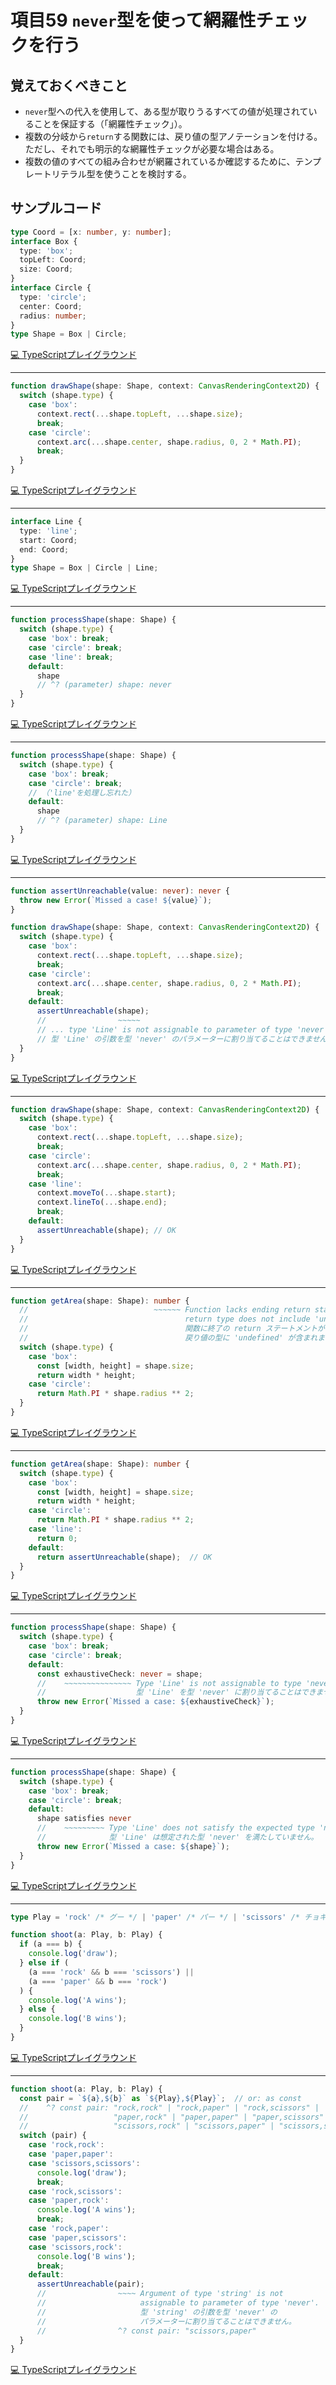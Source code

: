 # 項目59  `never`型を使って網羅性チェックを行う

## 覚えておくべきこと

* `never`型への代入を使用して、ある型が取りうるすべての値が処理されていることを保証する（「網羅性チェック」）。
* 複数の分岐から`return`する関数には、戻り値の型アノテーションを付ける。ただし、それでも明示的な網羅性チェックが必要な場合はある。
* 複数の値のすべての組み合わせが網羅されているか確認するために、テンプレートリテラル型を使うことを検討する。

## サンプルコード

```ts
type Coord = [x: number, y: number];
interface Box {
  type: 'box';
  topLeft: Coord;
  size: Coord;
}
interface Circle {
  type: 'circle';
  center: Coord;
  radius: number;
}
type Shape = Box | Circle;
```

[💻 TypeScriptプレイグラウンド](https://www.typescriptlang.org/ja/play/?ts=5.8.2#code/C4TwDgpgBAwg9nATgEygXigbQB4C4oB2ArgLYBGEiANFCPseZQLoDcAUAJYHCUBmAhgGNoAITjYoAbzZQooSPgDkZcYvazgcMABkIvYPnhJk6qAGcOALwiGEKdgF9O3PkOgwOiQQBto0jeA2UIqCnj4QajJQwi6ItsamiPzIHERm9KQUiI5s8tAAygAW-JDoUGISAD6wYb4sQA)

----

```ts
function drawShape(shape: Shape, context: CanvasRenderingContext2D) {
  switch (shape.type) {
    case 'box':
      context.rect(...shape.topLeft, ...shape.size);
      break;
    case 'circle':
      context.arc(...shape.center, shape.radius, 0, 2 * Math.PI);
      break;
  }
}
```

[💻 TypeScriptプレイグラウンド](https://www.typescriptlang.org/ja/play/?ts=5.8.2#code/GYVwdgxgLglg9mABAEwE4EMDuBlAFugBwFMAKAZ32IC5E9CiAaRCBKIgDyhoGF0wA3dGQBKRMMiKoYYAObdWHKACYAIgEpEAbwBQiRGUwwoEXInKUiAOigBPYhp169EIUUQByAEZx27qrqdnBU5LVCJoEksoinprOAIAGSJgKCYoyxjiDJgALyI1AG4AwM8w9ABrIsCXMjd3CBhUCAAbIj9ipxYwNhD0Jsjoi0sIMTZUJkyrDGQYEDImAAYmJUQAKkQAWXQoXEsABQBJQo69UqIKqsQAX20roA)

----

```ts
interface Line {
  type: 'line';
  start: Coord;
  end: Coord;
}
type Shape = Box | Circle | Line;
```

[💻 TypeScriptプレイグラウンド](https://www.typescriptlang.org/ja/play/?ts=5.8.2#code/JYOwLgpgTgZghgYwgAgDKhQbwFDOWATwAcIAuZAcgBsMKBuXZAZzDijHIGEB7bqAEwZ4IIfl14CGAX2yESyAMoALOPIC8yAELcAHsgA+yTsCgIqKQ+hAQ6QA)

----

```ts
function processShape(shape: Shape) {
  switch (shape.type) {
    case 'box': break;
    case 'circle': break;
    case 'line': break;
    default:
      shape
      // ^? (parameter) shape: never
  }
}
```

[💻 TypeScriptプレイグラウンド](https://www.typescriptlang.org/ja/play/?ts=5.8.2#code/GYVwdgxgLglg9mABABwE5wgUwM7YMoAWAhspgBTbGkBcihJmAlIgN4BQii2A7jFBAUQUqmAHRQAnqWbtOnCEWyZEAcgBGcAB4raa1JiIBrANwc5CpaogxUEADaYdiPQZNn5i5Srswwj3fpGpnKIACaYwEQgdlDU7nKUDPGcAPQpiAB6APxCyESoRAC2mFCYqMyJNIh+AG5lZgC+bA1AA)

----

```ts
function processShape(shape: Shape) {
  switch (shape.type) {
    case 'box': break;
    case 'circle': break;
    // （'line'を処理し忘れた）
    default:
      shape
      // ^? (parameter) shape: Line
  }
}
```

[💻 TypeScriptプレイグラウンド](https://www.typescriptlang.org/ja/play/?ts=5.8.2#code/GYVwdgxgLglg9mABABwE5wgUwM7YMoAWAhspgBTbGkBcihJmAlIgN4BQii2A7jFBAUQUqmAHRQAnqWbtOnCEWyZEAcgBGcAB4raa1JiIBrANwc5CpaogxUEADaYdiPQZNnOAeg+JAEP8q7MGCOgEkMgGeKgGAugOoMgBv6gDEMgPoMgJD-7ogAJpjARCB2UNQpnJQM+YheiAB6APxCyESoRAC2mFCYqMyFNIgAMoGYZgC+bH1AA)

----

```ts
function assertUnreachable(value: never): never {
  throw new Error(`Missed a case! ${value}`);
}

function drawShape(shape: Shape, context: CanvasRenderingContext2D) {
  switch (shape.type) {
    case 'box':
      context.rect(...shape.topLeft, ...shape.size);
      break;
    case 'circle':
      context.arc(...shape.center, shape.radius, 0, 2 * Math.PI);
      break;
    default:
      assertUnreachable(shape);
      //                ~~~~~
      // ... type 'Line' is not assignable to parameter of type 'never'.
      // 型 'Line' の引数を型 'never' のパラメーターに割り当てることはできません。
  }
}
```

[💻 TypeScriptプレイグラウンド](https://www.typescriptlang.org/ja/play/?ts=5.8.2#code/GYVwdgxgLglg9mABAQwM6oKYCcoFUxYbIQAWyARgDYYAUAbspSBgFyJgZ3YCUbHXWRAG8AUIkRQSWOAHd2GOQFEs0rDQAGAWRjoMAExSIIaDAEJEAEiEMmGAL7ruAbhF2RI0JFgJEerMhkAZTIAB1pUUNZEYOQwgBojBCgMAA8oNgBhZDAGVAAlDDA9bBgwAHMMpNSoACYAEW5hMURUGRgoUkQaCNiMADooAE8wxtFxcWNMRABycjgU6ZZm8cSwZLS+wmgaPt2esIG4EIAZDGAoBN2+-f7UGAAvDGdl8fJCZABrFxXJjBmIGBYCDURYvCZVDbIIE7PaRPoQQrJLAJG6bZB6GAgVAJAAMCRqiAAVIhNMhJH0AAoASWeK3EbyIXxexWAyBAlHSYJQuhw+HepAo1G6kVpdIA9GK6VK6QA-OVyrkSxBXCTDP7TY6lDDTRA6dhwKDcu5lMCCv5QOCIEJQ5AAWwwSMQcGAqrCM342GmfUVksA0eozTUcHWAOwZAKj6gAdTQBJDP7ph6sCHAIsMgEuGQCHDIAfhkA-QxpwDWDIAnJUAUQyAZX1AGYMgGiGQDKDIALBkA9gyAcwZALIMgD8GQDaDIBkhkAQAzNNx2IA)

----

```ts
function drawShape(shape: Shape, context: CanvasRenderingContext2D) {
  switch (shape.type) {
    case 'box':
      context.rect(...shape.topLeft, ...shape.size);
      break;
    case 'circle':
      context.arc(...shape.center, shape.radius, 0, 2 * Math.PI);
      break;
    case 'line':
      context.moveTo(...shape.start);
      context.lineTo(...shape.end);
      break;
    default:
      assertUnreachable(shape); // OK
  }
}
```

[💻 TypeScriptプレイグラウンド](https://www.typescriptlang.org/ja/play/?ts=5.8.2#code/GYVwdgxgLglg9mABAEwE4EMDuBlAFugBwFMAKAZ32IC5E9CiAaRCBKIgDyhoGF0wA3dGQBKRMMiKoYYAObdWHKACYAIgEpEAbwBQiRGUwwoEXInKUiAOigBPYhp169EIUUQByAEZx27qrqdnBU5LVCJoEksoinprOAIAGSJgKCYoyxjiDJgALyI1AG4AwM8w9ABrIsCXMjd3CBhUCAAbIj9ipxYwNhD0Jsjoi0sIMTZUJkyrDGQYEDImAAYmJUQAKkQAWXQoXEsABQBJQo69UqIKqs7XD2bpNv9AoO7FSwBbOH4iABU4AYyhshQPpQY6PZjBKCWW5gb6-dKTSxiZCgx5nC4dCTAdAgZpcE6IIS1VBQACqYDKJnQnla5nohUQAHoGYgAPIAaQCAF9tJygA)

----

```ts
function getArea(shape: Shape): number {
  //                            ~~~~~~ Function lacks ending return statement and
  //                                   return type does not include 'undefined'.
  //                                   関数に終了の return ステートメントがなく、
  //                                   戻り値の型に 'undefined' が含まれません。
  switch (shape.type) {
    case 'box':
      const [width, height] = shape.size;
      return width * height;
    case 'circle':
      return Math.PI * shape.radius ** 2;
  }
}
```

[💻 TypeScriptプレイグラウンド](https://www.typescriptlang.org/ja/play/?ts=5.8.2#code/GYVwdgxgLglg9mABAcwKZQIICdUEMAUAzgBa4AOqAXIgMqkUCU1YIAtgEapaIDeAUIkQB6IYLHiJkqYgB+c+YgBi4aPCQAbXBADWhRKjAATGGGSIcUEFiSEouKKlYGoiXEYHDR07z6kWrSFAAnhSIhnCoemBwLiYQ6iCGqIgA5OBJwCaohikAdB4ivkVFgEWpgA6mgNYMgEK+gGFygHYM5ugBiICdDIBjDIA-DIATDICHDIDPDF2AMgyAVgyA8gyAgAwFXsUzkoDcRoBRDIAkCnWA0eoVqemomWDZKYiDgNQqgH4MgDEMx4DaDIDJDIBADB6EAO4wUBDEiET0qLnBjLweghBcIRkil2HAAB4pSj-MQQBC2RAAbSehigxAANIhiKgYMhiFAALqIAC8iBI5C+hBgAC9UABuGGCfzWRAotGIABUWJxeKgDPEgOBqQgMCw8VQUMZjUsLIAsvZiLkAAoASU5ZM+uSwuGMID0HK5ACZ+YgAL58U1AA)

----

```ts
function getArea(shape: Shape): number {
  switch (shape.type) {
    case 'box':
      const [width, height] = shape.size;
      return width * height;
    case 'circle':
      return Math.PI * shape.radius ** 2;
    case 'line':
      return 0;
    default:
      return assertUnreachable(shape);  // OK
  }
}
```

[💻 TypeScriptプレイグラウンド](https://www.typescriptlang.org/ja/play/?ts=5.8.2#code/GYVwdgxgLglg9mABAcwKZQIICdUEMAUAzgBa4AOqAXIgMqkUCU1YIAtgEapaIDeAUIkSEA7jCgRiiIvVQA6KAE9GvAYMQRchVIgDk7OAA8dlVWvUJCURAG1RAEyjEANImKoYyYlAC6iALxCMrKEMABeqADcpmo4UCBYSPaOiABUru6eUFFmGlq6EDBYEAA2qMbRgrHxSACyuI6yAAoAkqmB5HJYuHYwIISpaQBM2Wq52jrFMGBlJmaV6NWIAAwjgnaowLggxVCzc1UJiJpaWFAAqmA4uBK47KXSHQwRggD0L4gA8gDSqgC+fL8gA)

----

```ts
function processShape(shape: Shape) {
  switch (shape.type) {
    case 'box': break;
    case 'circle': break;
    default:
      const exhaustiveCheck: never = shape;
      //    ~~~~~~~~~~~~~~~ Type 'Line' is not assignable to type 'never'.
      //                    型 'Line' を型 'never' に割り当てることはできません。
      throw new Error(`Missed a case: ${exhaustiveCheck}`);
  }
}
```

[💻 TypeScriptプレイグラウンド](https://www.typescriptlang.org/ja/play/?ts=5.8.2#code/GYVwdgxgLglg9mABABwE5wgUwM7YMoAWAhspgBTbGkBcihJmAlIgN4BQii2A7jFBAUQUqmAHRQAnqWbtOnCEWyZEAcgBGcAB4raa1JiIBrANwc5CpaogxUEADaYdiPQZNnOAE0zAiIO1Gp3cwRsKERMTWIQUJgAN0wAYQJMCENaMEx41EQAXi4RUzk5AHpiooA-SqrqmsQAFSllFQAZGAyVRBhsRDA4MMVsGABzMCI1B0QoOEnG1QyslVEgzlKitfW1wGj1VVb2xEAkhm2VecxUDsBrBkAnJUAohkBlfUAzBkBohkBlBkALBkB7BkBzBkBZBkA-BkBtBkAyQyAIAZlpMCOhuD1MFCAKKodCoMgAAwAsl0lB5EEREBZMLQACQsCJRGLxJIpQwAX2RjEKiCpbCpQA)

----

```ts
function processShape(shape: Shape) {
  switch (shape.type) {
    case 'box': break;
    case 'circle': break;
    default:
      shape satisfies never
      //    ~~~~~~~~~ Type 'Line' does not satisfy the expected type 'never'.
      //              型 'Line' は想定された型 'never' を満たしていません。
      throw new Error(`Missed a case: ${shape}`);
  }
}
```

[💻 TypeScriptプレイグラウンド](https://www.typescriptlang.org/ja/play/?ts=5.8.2#code/GYVwdgxgLglg9mABABwE5wgUwM7YMoAWAhspgBTbGkBcihJmAlIgN4BQii2A7jFBAUQUqmAHRQAnqWbtOnCEWyZEAcgBGcAB4raa1JiIBrANwc5CpaogxUEADaYdiPQZNnOAE0zAiIO1Gp3OUoGLiJYbGAYHEQwTAA3TFQgzgB6VLlEAD8c3NzEABUpZRUAGRg4lUQPOBiwOCgwiOAJRCgCZUxNUmhMDzbi1TjE1BVRFMR0zOnpwGj1VXLKxEB7BkBng0As7UBVBkAYhkB9BnmVYaSqwCSGQAC7XcB1BkAzBkARBkA-BkBtBkBkhkAgBgn29G5YzG+AUVQ6FQZAABgBZGC4PqIIiICyYWgAEhYIVIAF8QYxTJw0Ww0UA)

----

```ts
type Play = 'rock' /* グー */ | 'paper' /* パー */ | 'scissors' /* チョキ */;

function shoot(a: Play, b: Play) {
  if (a === b) {
    console.log('draw');
  } else if (
    (a === 'rock' && b === 'scissors') ||
    (a === 'paper' && b === 'rock')
  ) {
    console.log('A wins');
  } else {
    console.log('B wins');
  }
}
```

[💻 TypeScriptプレイグラウンド](https://www.typescriptlang.org/ja/play/?ts=5.8.2#code/C4TwDgpgBACgNgQxFAvFA5AJwPYGMDW6UA9AFRSANDID8MUpxUAPhmApJkWVIIsMNdjGAZ1wBLAQOyYBHcoEGGQOcMgWoZaxANwAoNQDMArgDtcwYdl1QBAC2zZgACgQAuWIhAAaKACMH8JAEooAbzUoKGFNKFtUFDQ3XwCgoNxjcTgIADo4bABza3QAE0wEAHd0b3UggF8oCDgBaBCwwLjwyLQsPEIoADIO9wiWoVFxSWLGBgagpsjmVgh2Tu63XowcAmKGmLGoBN0k1PSs9ABBKALhbeLSqAqqmv8NrZ20zOyAIWPTqRKGsrUyoA)

----

```ts
function shoot(a: Play, b: Play) {
  const pair = `${a},${b}` as `${Play},${Play}`;  // or: as const
  //    ^? const pair: "rock,rock" | "rock,paper" | "rock,scissors" |
  //                   "paper,rock" | "paper,paper" | "paper,scissors" |
  //                   "scissors,rock" | "scissors,paper" | "scissors,scissors"
  switch (pair) {
    case 'rock,rock':
    case 'paper,paper':
    case 'scissors,scissors':
      console.log('draw');
      break;
    case 'rock,scissors':
    case 'paper,rock':
      console.log('A wins');
      break;
    case 'rock,paper':
    case 'paper,scissors':
    case 'scissors,rock':
      console.log('B wins');
      break;
    default:
      assertUnreachable(pair);
      //                ~~~~ Argument of type 'string' is not
      //                     assignable to parameter of type 'never'.
      //                     型 'string' の引数を型 'never' の
      //                     パラメーターに割り当てることはできません。
      //                ^? const pair: "scissors,paper"
  }
}
```

[💻 TypeScriptプレイグラウンド](https://www.typescriptlang.org/ja/play/?ts=5.8.2#code/GYVwdgxgLglg9mABAZwBZzlAFAQwFyIAKANjgJ4A0iARgSeQJSIDeAUIohAslIgA44YAJ0QBeRAAMAJMxwBfCjOpyJiHMkkz6ZBVtI6JAbg4B6E4jhCC6ztyjtEZjhwB6Afltge-QVcQAiITgIAGsKIND-RAAfAIiwgT4AUyEo2MDgsOQIGGRkS2Q0hydnUrLy-0SU8My0gKqhCga6ypxkxuzc-KFCmOLzcsGy-068gprImIDR7uQmtpSWmfHlnv8HZAB3GCgIVEQsAWEmNlKIdSTEAHJ4iZCrvAcOc+RLq4b59oenzgvr1bmAO+5S4XjgxCSADpiHAAOZYK4AEyEOE2VwYhh+HGoQiSOBCmLOfxumQoQMeRNe1w+8WBZVB+Qh0LhCIAgohtl50YSyji8QSfi83rcGnTnsSPuTBcSAXcxc4GeCoTD4VcAEIcmBcjFYmi4-E8jiIpLAHAgYhQClldSvIRQACqYH1exw1Ahh18OvKJSG5QAfgG-YhWUJYSAALZJMC8ODARBQMjJf5QIRa2FXRC5RBgTC6n2+302mCwsCuiHxuA+FGRqApCxxhNJq5gJIANxSV0heYGBd9gGj1ZOpsDpxCAOwZAKj6gAdTQBJDAPm22O2Pu72C4BFhkAlwyAQ4ZAD8MgH6GbeAawZAE5KgCiGQDK+oAzBkA0QyAZQZABYMgHsGQDmDIBZBkAfgyAbQZAMkMgCAGZcr5x3E8bwjj8EYcjGHpPkWBw5FYOQgA)
